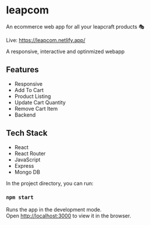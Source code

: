 # leapcom
An ecommerce web app for all your leapcraft products 🎭

Live: https://leapcom.netlify.app/

A responsive, interactive and optinmized webapp


## Features
* Responsive
* Add To Cart
* Product Listing
* Update Cart Quantity
* Remove Cart Item
* Backend


## Tech Stack
* React
* React Router
* JavaScript
* Express
* Mongo DB

In the project directory, you can run:

### `npm start`

Runs the app in the development mode.\
Open [http://localhost:3000](http://localhost:3000) to view it in the browser.
